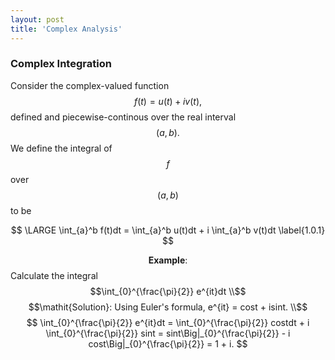 ```yaml
---
layout: post
title: 'Complex Analysis'
---
```


### Complex Integration

Consider the complex-valued function $$f(t) = u(t) + iv(t),$$ defined and piecewise-continous over the real interval $$(a,b).$$ We define the integral of $$f$$ over $$(a,b)$$ to be

$$
\LARGE
\int_{a}^b f(t)dt = \int_{a}^b u(t)dt + i \int_{a}^b v(t)dt
\label{1.0.1}
$$


$$\mathbf{Example}:$$ Calculate the integral $$\int_{0}^{\frac{\pi}{2}} e^{it}dt \\$$
$$\mathit{Solution}: Using Euler's formula, e^{it} = cost + isint. \\$$
$$
\int_{0}^{\frac{\pi}{2}} e^{it}dt = \int_{0}^{\frac{\pi}{2}} costdt + i \int_{0}^{\frac{\pi}{2}} sint = sint\Big|_{0}^{\frac{\pi}{2}} - i cost\Big|_{0}^{\frac{\pi}{2}} = 1 + i.
$$
